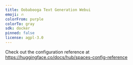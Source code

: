 ```yaml
---
title: Oobabooga Text Generation Webui
emoji: 🔥
colorFrom: purple
colorTo: gray
sdk: docker
pinned: false
license: agpl-3.0
---
```


Check out the configuration reference at https://huggingface.co/docs/hub/spaces-config-reference
